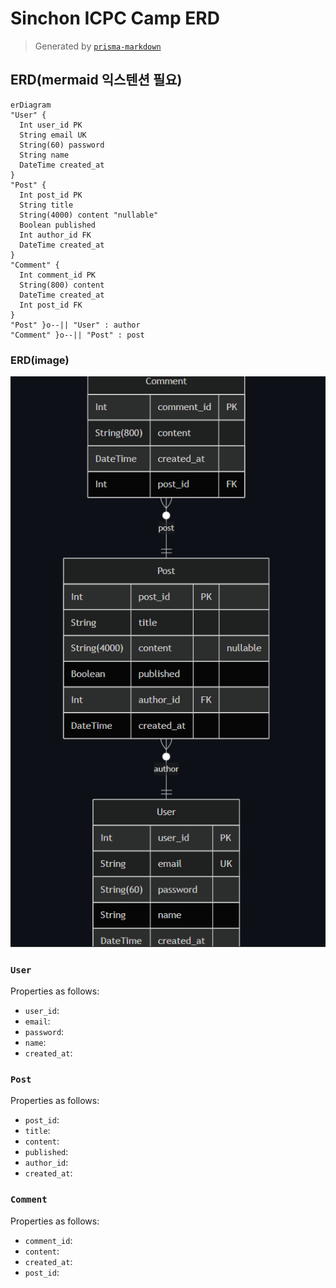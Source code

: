 # Sinchon ICPC Camp ERD

> Generated by [`prisma-markdown`](https://github.com/samchon/prisma-markdown)

## ERD(mermaid 익스텐션 필요)

```mermaid
erDiagram
"User" {
  Int user_id PK
  String email UK
  String(60) password
  String name
  DateTime created_at
}
"Post" {
  Int post_id PK
  String title
  String(4000) content "nullable"
  Boolean published
  Int author_id FK
  DateTime created_at
}
"Comment" {
  Int comment_id PK
  String(800) content
  DateTime created_at
  Int post_id FK
}
"Post" }o--|| "User" : author
"Comment" }o--|| "Post" : post
```

### ERD(image)

![images](../images/ERD.png)

### `User`

Properties as follows:

- `user_id`:
- `email`:
- `password`:
- `name`:
- `created_at`:

### `Post`

Properties as follows:

- `post_id`:
- `title`:
- `content`:
- `published`:
- `author_id`:
- `created_at`:

### `Comment`

Properties as follows:

- `comment_id`:
- `content`:
- `created_at`:
- `post_id`:

